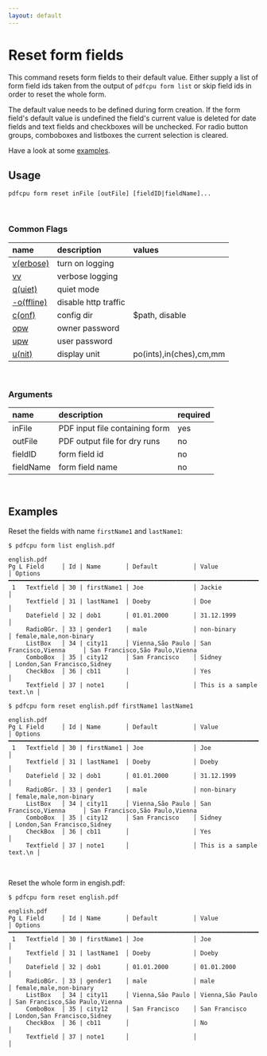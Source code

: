 ```yaml
---
layout: default
---
```


# Reset form fields

This command resets form fields to their default value.
Either supply a list of form field ids taken from the output of `pdfcpu form list` or skip field ids in order to reset the whole form.

The default value needs to be defined during form creation.
If the form field's default value is undefined the field's current value is deleted
for date fields and text fields and checkboxes will be unchecked. 
For radio button groups, comboboxes and listboxes the current selection is cleared.

Have a look at some [examples](#examples).

## Usage

```
pdfcpu form reset inFile [outFile] [fieldID|fieldName]...
```

<br>

### Common Flags

| name                                            | description     | values
|:------------------------------------------------|:----------------|:-------
| [v(erbose)](../getting_started/common_flags.md) | turn on logging |
| [vv](../getting_started/common_flags.md)        | verbose logging |
| [q(uiet)](../getting_started/common_flags.md)   | quiet mode      |
| [-o(ffline)](../getting_started/common_flags.md)| disable http traffic |                                 | 
| [c(onf)](../getting_started/common_flags.md)    | config dir      | $path, disable
| [opw](../getting_started/common_flags.md)       | owner password  |
| [upw](../getting_started/common_flags.md)       | user password   |
| [u(nit)](../getting_started/common_flags.md)    | display unit    | po(ints),in(ches),cm,mm

<br>

### Arguments

| name         | description         | required
|:-------------|:--------------------|:--------
| inFile       | PDF input file containing form      | yes
| outFile      | PDF output file for dry runs     | no
| fieldID      | form field id       | no
| fieldName    | form field name     | no

<br>

## Examples

Reset the fields with name `firstName1` and `lastName1`:

```
$ pdfcpu form list english.pdf

english.pdf
Pg L Field     │ Id | Name       │ Default          │ Value                    │ Options
━━━━━━━━━━━━━━━━━━━━━━━━━━━━━━━━━━━━━━━━━━━━━━━━━━━━━━━━━━━━━━━━━━━━━━━━━━━━━━━━━━━━━━━━━━━━━━━━━━━━━━━
 1   Textfield │ 30 | firstName1 │ Joe              │ Jackie                   │
     Textfield │ 31 | lastName1  │ Doeby            │ Doe                      │
     Datefield │ 32 | dob1       │ 01.01.2000       │ 31.12.1999               │
     RadioBGr. │ 33 | gender1    │ male             │ non-binary               │ female,male,non-binary
     ListBox   │ 34 | city11     │ Vienna,São Paulo │ San Francisco,Vienna     │ San Francisco,São Paulo,Vienna
     ComboBox  │ 35 | city12     │ San Francisco    │ Sidney                   │ London,San Francisco,Sidney
     CheckBox  │ 36 | cb11       │                  │ Yes                      │
     Textfield │ 37 | note1      │                  │ This is a sample text.\n │

$ pdfcpu form reset english.pdf firstName1 lastName1

english.pdf
Pg L Field     │ Id | Name       │ Default          │ Value                    │ Options
━━━━━━━━━━━━━━━━━━━━━━━━━━━━━━━━━━━━━━━━━━━━━━━━━━━━━━━━━━━━━━━━━━━━━━━━━━━━━━━━━━━━━━━━━━━━━━━━━━━━━━━
 1   Textfield │ 30 | firstName1 │ Joe              │ Joe                      │
     Textfield │ 31 | lastName1  │ Doeby            │ Doeby                    │
     Datefield │ 32 | dob1       │ 01.01.2000       │ 31.12.1999               │
     RadioBGr. │ 33 | gender1    │ male             │ non-binary               │ female,male,non-binary
     ListBox   │ 34 | city11     │ Vienna,São Paulo │ San Francisco,Vienna     │ San Francisco,São Paulo,Vienna
     ComboBox  │ 35 | city12     │ San Francisco    │ Sidney                   │ London,San Francisco,Sidney
     CheckBox  │ 36 | cb11       │                  │ Yes                      │
     Textfield │ 37 | note1      │                  │ This is a sample text.\n │
```

<br>

Reset the whole form in engish.pdf:

```
$ pdfcpu form reset english.pdf

english.pdf
Pg L Field     │ Id | Name       │ Default          │ Value                    │ Options
━━━━━━━━━━━━━━━━━━━━━━━━━━━━━━━━━━━━━━━━━━━━━━━━━━━━━━━━━━━━━━━━━━━━━━━━━━━━━━━━━━━━━━━━━━━━━━━━━━━━━━━
 1   Textfield │ 30 | firstName1 │ Joe              │ Joe                      │
     Textfield │ 31 | lastName1  │ Doeby            │ Doeby                    │
     Datefield │ 32 | dob1       │ 01.01.2000       │ 01.01.2000               │
     RadioBGr. │ 33 | gender1    │ male             │ male                     │ female,male,non-binary
     ListBox   │ 34 | city11     │ Vienna,São Paulo │ Vienna,São Paulo         │ San Francisco,São Paulo,Vienna
     ComboBox  │ 35 | city12     │ San Francisco    │ San Francisco            │ London,San Francisco,Sidney
     CheckBox  │ 36 | cb11       │                  │ No                       │
     Textfield │ 37 | note1      │                  │                          │
```

